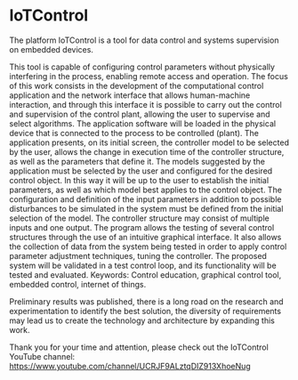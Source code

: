 # IoTControl
The platform IoTControl is a tool for data control and systems supervision on embedded devices.

This tool is capable of configuring control parameters without physically interfering in the process, enabling remote access and operation. The focus of this work consists in the development of the computational control application and the network interface that allows human-machine interaction, and through this interface it is possible to carry out the control and supervision of the control plant, allowing the user to supervise and select algorithms. The application software will be loaded in the physical device that is connected to the process to be controlled (plant). The application presents, on its initial screen, the controller model to be selected by the user, allows the change in execution time of the controller structure, as well as the parameters that define it. The models suggested by the application must be selected by the user and configured for the desired control object. In this way it will be up to the user to establish the initial parameters, as well as which model best applies to the control object. The configuration and definition of the input parameters in addition to possible disturbances to be simulated in the system must be defined from the initial selection of the model. The controller structure may consist of multiple inputs and one output. The program allows the testing of several control structures through the use of an intuitive graphical interface. It also allows the collection of data from the system being tested in order to apply control parameter adjustment techniques, tuning the controller. The proposed system will be validated in a test control loop, and its functionality will be tested and evaluated. Keywords: Control education, graphical control tool, embedded control, internet of things.

Preliminary results was published, there is a long road on the research and experimentation to identify the best solution, the diversity of requirements may lead us to create the technology and architecture by expanding this work.

Thank you for your time and attention, please check out the IoTControl YouTube channel:
https://www.youtube.com/channel/UCRJF9ALztqDIZ913XhoeNug

